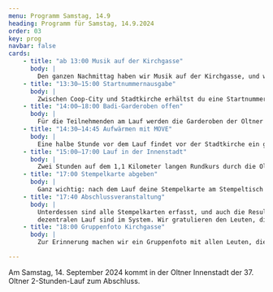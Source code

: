 ```yaml
---
menu: Programm Samstag, 14.9
heading: Programm für Samstag, 14.9.2024
order: 03
key: prog
navbar: false
cards:
    - title: "ab 13:00 Musik auf der Kirchgasse"
      body: |
        Den ganzen Nachmittag haben wir Musik auf der Kirchgasse, und wärend dem Lauf auch auf der Laufstrecke.
    - title: "13:30–15:00 Startnummernausgabe"
      body: |
        Zwischen Coop-City und Stadtkirche erhältst du eine Startnummer zum Aufkleben und eine Stempelkarte.
    - title: "14:00–18:00 Badi-Garderoben offen"
      body: |
        Für die Teilnehmenden am Lauf werden die Garderoben der Oltner Badi nochmals geöffnet.
    - title: "14:30–14:45 Aufwärmen mit MOVE"
      body: |
        Eine halbe Stunde vor dem Lauf findet vor der Stadtkirche ein gemeinsames Aufwärmen statt.
    - title: "15:00–17:00 Lauf in der Innenstadt"
      body: |
        Zwei Stunden auf dem 1,1 Kilometer langen Rundkurs durch die Oltner Innenstadt. Jedes Mal, wenn du beim Start/Ziel vorbeikommst, holst du dir einen Stempel auf deiner Stempelkarte.
    - title: "17:00 Stempelkarte abgeben"
      body: |
        Ganz wichtig: nach dem Lauf deine Stempelkarte am Stempeltisch abgeben! Wir erfassen dann deine Runden im Anmeldesystem. Bei der Startnummernausgabe neben der Stadtkirche gibt es für alle Teilnehmenden etwas zu trinken, einen Snack und einen Goodie-Bag.
    - title: "17:40 Abschlussveranstaltung"
      body: |
        Unterdessen sind alle Stempelkarten erfasst, und auch die Resultate der Teilnehmenden am
        dezentralen Lauf sind im System. Wir gratulieren den Leuten, die uns durch ihren Einsatz aufgefallen sind und übergeben kleine Präsente.
    - title: "18:00 Gruppenfoto Kirchgasse"
      body: |
        Zur Erinnerung machen wir ein Gruppenfoto mit allen Leuten, die noch hier sind. Damit geht der 37. Oltner 2-Stunden-Lauf zu Ende.

---
```

Am Samstag, 14. September 2024 kommt in der Oltner Innenstadt der 37. Oltner 2-Stunden-Lauf zum Abschluss.

